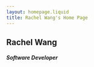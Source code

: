 ```yaml
---
layout: homepage.liquid
title: Rachel Wang's Home Page
---
```


## Rachel Wang
##### Software Developer


<!-- ## Welcome to Hollywoo
Hello. I am BoJack. Horseman, obviously -->
